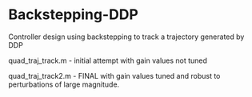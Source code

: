 # Backstepping-DDP
Controller design using backstepping to track a trajectory generated by DDP

quad_traj_track.m - initial attempt with gain values not tuned

quad_traj_track2.m - FINAL with gain values tuned and robust to perturbations of large magnitude.
